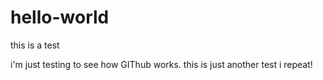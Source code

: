 # hello-world
this is a test

i'm just testing to see how GIThub works. this is just another test i repeat!
